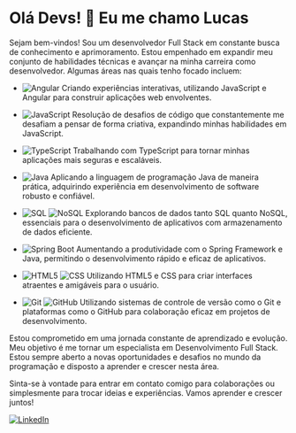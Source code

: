 # Olá Devs! 👋 Eu me chamo Lucas

Sejam bem-vindos! Sou um desenvolvedor Full Stack em constante busca de conhecimento e aprimoramento. Estou empenhado em expandir meu conjunto de habilidades técnicas e avançar na minha carreira como desenvolvedor. Algumas áreas nas quais tenho focado incluem:

- ![Angular](https://img.shields.io/badge/Angular-red?logo=angular) Criando experiências interativas, utilizando JavaScript e Angular para construir aplicações web envolventes.

- ![JavaScript](https://img.shields.io/badge/JavaScript-yellow?logo=javascript) Resolução de desafios de código que constantemente me desafiam a pensar de forma criativa, expandindo minhas habilidades em JavaScript.

- ![TypeScript](https://img.shields.io/badge/TypeScript-blue?logo=typescript) Trabalhando com TypeScript para tornar minhas aplicações mais seguras e escaláveis.

- ![Java](https://img.shields.io/badge/Java-blue?logo=java) Aplicando a linguagem de programação Java de maneira prática, adquirindo experiência em desenvolvimento de software robusto e confiável.

- ![SQL](https://img.shields.io/badge/SQL-lightgrey?logo=sql)  ![NoSQL](https://img.shields.io/badge/NoSQL-lightgrey?logo=nosql) Explorando bancos de dados tanto SQL quanto NoSQL, essenciais para o desenvolvimento de aplicativos com armazenamento de dados eficiente.

- ![Spring Boot](https://img.shields.io/badge/Spring%20Boot-brightgreen?logo=spring) Aumentando a produtividade com o Spring Framework e Java, permitindo o desenvolvimento rápido e eficaz de aplicativos.

- ![HTML5](https://img.shields.io/badge/HTML5-orange?logo=html5)  ![CSS](https://img.shields.io/badge/CSS-blue?logo=css) Utilizando HTML5 e CSS para criar interfaces atraentes e amigáveis para o usuário.

- ![Git](https://img.shields.io/badge/Git-orange?logo=git) ![GitHub](https://img.shields.io/badge/GitHub-black?logo=github) Utilizando sistemas de controle de versão como o Git e plataformas como o GitHub para colaboração eficaz em projetos de desenvolvimento.

Estou comprometido em uma jornada constante de aprendizado e evolução. Meu objetivo é me tornar um especialista em Desenvolvimento Full Stack. Estou sempre aberto a novas oportunidades e desafios no mundo da programação e disposto a aprender e crescer nesta área.

Sinta-se à vontade para entrar em contato comigo para colaborações ou simplesmente para trocar ideias e experiências. Vamos aprender e crescer juntos!

[![LinkedIn](https://img.shields.io/badge/LinkedIn-0077B5?style=for-the-badge&logo=linkedin&logoColor=white)](https://www.linkedin.com/in/lucas-oliveira-b390a5273/)
